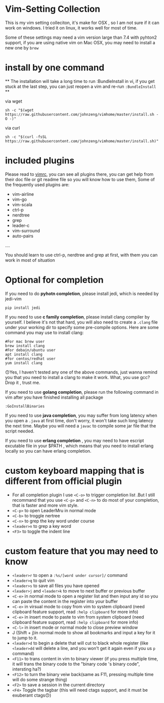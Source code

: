 # Vim-Setting Collection

This is my vim setting colleciton, it's make for OSX , so I am not sure if it can work on windows. I tried it on linux, it works well for most of time.

Some of these settings may need a vim version large than 7.4 with pyhton2 support, if you are using native vim on Mac OSX, you may need to install a new one by `brew`

# install by one command

** The installation will take a long time to run :BundleInstall in vi, if you get stuck at the last step, you can just reopen a vim and re-run `:BundleInstall`  **

via wget

`sh -c "$(wget https://raw.githubusercontent.com/johnzeng/vimhome/master/install.sh -O -)"`

via curl

`sh -c "$(curl -fsSL https://raw.githubusercontent.com/johnzeng/vimhome/master/install.sh)"`

# included plugins
Please read to [vimrc](plugin/vimrc.vim), you can see all plugins there, you can get help from their doc file or git readme file so you will know how to use them, Some of the frequently used plugins are:

- vim-airline
- vim-go
- vim-scala
- ctrl-p 
- nerdtree
- grep
- leader-c
- vim-surround
- auto-pairs

....

You should learn to use ctrl-p, nerdtree and grep at first, with them you can work in most of situation

# Optional for completion

If you need to do **pyhotn completion**, please install jedi, which is needed by jedi-vim

```
pip install jedi
```

If you need to use **c family completion**, please install clang compiler by yourself. I believe it's not that hard, you will also need to create a `.clang` file under your working dir to specify some pre-compile options. Here are some command you may use to install clang:

```
#For mac brew user
brew install clang
#For debain/ubuntu user
apt install clang
#for centos/redhat user
yum install clang
```

🙃Yes, I haven't tested any one of the above commands, just wanna remind you that you need to install a clang to make it work.
What, you use gcc? Drop it , trust me.

If you need to use **golang completion**, please run  the following command in vim after you have finished installing all package

```
:GoInstallBinaries
```

If you need to use **java completion**, you may suffer from long latency when you open a `.java` at first time, don't worry, it won't take such long latency the next time. Maybe you will need a `javac` to compile some jar file that the script needed.

If you need to use **erlang completion** , you may need to have escript excutable file in your $PATH , which means that you need to install erlang locally so you can have erlang completion.


# custom keyboard mapping that is different from official plugin
- For all completion plugin I use `<C-o>` to trigger completion list .But I still recommand that you use `<C-p>` and `<C-n>`  to do most of your completion, that is faster and more vim style.
- `<C-p>` to open LeaderMru in normal mode
- `<C-b>` to troggle nertree
- `<C-n>` to grep the key word under course
- `<leader>n` to grep a key word
- `<F3>` to toggle the indent line


# custom feature that you may need to know
- `<leader>r` to open a `:%s/[word under cursor]/` command
- `<leader>q` to quit vim
- `<leader>s` to save all files you have opened
- `<leader>j` and `<leader>k` to move to next buffer or previous buffer
- `<C-e>` in normal mode to open a register list and then input any id so you can paste the content in the register into your buffer
- `<C-e>` in virsual mode to copy from vim to system clipboard (need clipboard feature support, read `:help clipboard` for more info)
- `<C-e>` in insert mode to paste to vim from system clipboard (need clipboard feature support, read `:help clipboard` for more info)
- `<C-l>` in insert mode or normal mode to close preview window
- J (Shift + j)in normal mode to show all bookmarks and input a key for it to jump to it.
- `<leader>d` to begin a delete that will cut to black whole register (like `<leader>dd` will delete a line, and you won't get it again even if you us `p` command)
- `<F11>` to trans content in vim to binary viewer (if you press multiple time, it will trans the binary code to the "binary code 's binary code", intersting ha?)
- `<F12>` to turn the binary veiw back(same as F11, pressing multiple time will do some strange thing)
- `<F2>` to save a session in the current directory
- `<F4>` Toggle the tagbar (this will need ctags support, and it must be exuberant ctags🙃)
